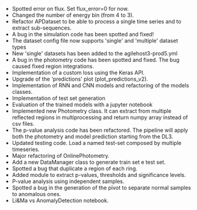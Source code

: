 * Spotted error on flux. Set flux_error=0 for now. 
* Changed the number of energy bin (from 4 to 3).
* Refactor APDataset to be able to process a single time series and to extract sub-sequences.
* A bug in the simulation code has been spotted and fixed! 
* The dataset config file now supports 'single' and 'multiple' dataset types
* New 'single' datasets has been added to the agilehost3-prod5.yml
* A bug in the photometry code has been spotted and fixed. The bug caused fixed region integrations.
* Implementation of a custom loss using the Keras API.
* Upgrade of the 'predictions' plot (plot_predictions_v2).
* Implementation of RNN and CNN models and refactoring of the models classes.
* Implementation of test set generation
* Evaluation of the trained models with a jupyter notebook
* Implemented new Photometry class. It can extract from multiple reflected regions in multiprocessing and return numpy array instead of csv files.
* The p-value analysis code has been refactored. The pipeline will apply both the photometry and model prediction starting from the DL3.  
* Updated testing code. Load a named test-set composed by multiple timeseries.
* Major refactoring of OnlinePhotometry.
* Add a new DataManager class to generate train set e test set. 
* Spotted a bug that duplicate a region of each ring.
* Added module to extract p-values, thresholds and significance levels.
* P-value analysis using independent samples. 
* Spotted a bug in the generation of the pivot to separate normal samples to anomalous ones.
* Li&Ma vs AnomalyDetection notebook.